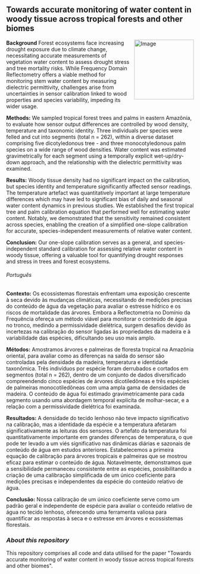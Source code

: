 ## Towards accurate monitoring of water content in woody tissue across tropical forests and other biomes
<img align="right" src="https://github.com/lionmartius/Martius_et_al_24_tree_water_content/assets/146541125/aefd7cee-0f9f-4928-acdf-80e9bf0aac75" alt="Image" width="160">


**Background**	Forest ecosystems face increasing drought exposure due to climate change, necessitating accurate measurements of vegetation water content to assess drought stress and tree mortality risks. While Frequency Domain Reflectometry offers a viable method for monitoring stem water content by measuring dielectric permittivity, challenges arise from uncertainties in sensor calibration linked to wood properties and species variability, impeding its wider usage.

**Methods:**	We sampled tropical forest trees and palms in eastern Amazônia, to evaluate how sensor output differences are controlled by wood density, temperature and taxonomic identity. Three individuals per species were felled and cut into segments (total n = 262), within a diverse dataset comprising five dicotyledonous tree - and three monocotyledonous palm species on a wide range of wood densities. Water content was estimated gravimetrically for each segment using a temporally explicit wet-up/dry-down approach, and the relationship with the dielectric permittivity was examined. 

**Results:**	Woody tissue density had no significant impact on the calibration, but species identity and temperature significantly affected sensor readings. The temperature artefact was quantitatively important at large temperature differences which may have led to significant bias of daily and seasonal water content dynamics in previous studies. 
We established the first tropical tree and palm calibration equation that performed well for estimating water content. Notably, we demonstrated that the sensitivity remained consistent across species, enabling the creation of a simplified one-slope calibration for accurate, species-independent measurements of relative water content. 

**Conclusion:**	Our one-slope calibration serves as a general, and species-independent standard calibration for assessing relative water content in woody tissue, offering a valuable tool for quantifying drought responses and stress in trees and forest ecosystems.

###### Português

**Contexto:** Os ecossistemas florestais enfrentam uma exposição crescente à seca devido às mudanças climáticas, necessitando de medições precisas do conteúdo de água da vegetação para avaliar o estresse hídrico e os riscos de mortalidade das árvores. Embora a Reflectometria no Domínio da Frequência ofereça um método viável para monitorar o conteúdo de água no tronco, medindo a permissividade dielétrica, surgem desafios devido às incertezas na calibração do sensor ligadas às propriedades da madeira e à variabilidade das espécies, dificultando seu uso mais amplo.

**Métodos:** Amostramos árvores e palmeiras de floresta tropical na Amazônia oriental, para avaliar como as diferenças na saída do sensor são controladas pela densidade da madeira, temperatura e identidade taxonômica. Três indivíduos por espécie foram derrubados e cortados em segmentos (total n = 262), dentro de um conjunto de dados diversificado compreendendo cinco espécies de árvores dicotiledôneas e três espécies de palmeiras monocotiledôneas com uma ampla gama de densidades de madeira. O conteúdo de água foi estimado gravimetricamente para cada segmento usando uma abordagem temporal explícita de molhar-secar, e a relação com a permissividade dielétrica foi examinada.

**Resultados:** A densidade do tecido lenhoso não teve impacto significativo na calibração, mas a identidade da espécie e a temperatura afetaram significativamente as leituras dos sensores. O artefato da temperatura foi quantitativamente importante em grandes diferenças de temperatura, o que pode ter levado a um viés significativo nas dinâmicas diárias e sazonais de conteúdo de água em estudos anteriores. Estabelecemos a primeira equação de calibração para árvores tropicais e palmeiras que se mostrou eficaz para estimar o conteúdo de água. Notavelmente, demonstramos que a sensibilidade permaneceu consistente entre as espécies, possibilitando a criação de uma calibração simplificada de um único coeficiente para medições precisas e independentes da espécie do conteúdo relativo de água.

**Conclusão:** Nossa calibração de um único coeficiente serve como um padrão geral e independente de espécie para avaliar o conteúdo relativo de água no tecido lenhoso, oferecendo uma ferramenta valiosa para quantificar as respostas à seca e o estresse em árvores e ecossistemas florestais.


### _About this repository_
This repository comprises all code and data utilised for the paper "Towards accurate monitoring of water content in woody tissue across tropical forests and other biomes".


